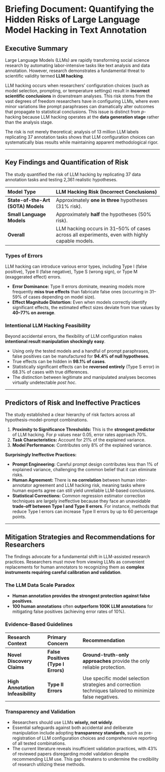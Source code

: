 # Briefing Document: Quantifying the Hidden Risks of Large Language Model Hacking in Text Annotation

## Executive Summary

Large Language Models (LLMs) are rapidly transforming social science research by automating labor-intensive tasks like text analysis and data annotation. However, research demonstrates a fundamental threat to scientific validity termed **LLM hacking**.

LLM hacking occurs when researchers' configuration choices (such as model selection, prompting, or temperature settings) result in **incorrect scientific conclusions** in downstream analyses. This risk stems from the vast degrees of freedom researchers have in configuring LLMs, where even minor variations like prompt paraphrases can dramatically alter outcomes that propagate to statistical conclusions. This issue is distinct from $p$-hacking because LLM hacking operates at the **data generation stage** rather than the analysis stage.

The risk is not merely theoretical; analysis of 13 million LLM labels replicating 37 annotation tasks shows that LLM configuration choices can systematically bias results while maintaining apparent methodological rigor.

---

## Key Findings and Quantification of Risk

The study quantified the risk of LLM hacking by replicating 37 data annotation tasks and testing 2,361 realistic hypotheses.

| Model Type | LLM Hacking Risk (Incorrect Conclusions) |
| :--- | :--- |
| **State-of-the-Art (SOTA) Models** | Approximately **one in three** hypotheses (31% risk). |
| **Small Language Models** | Approximately **half** the hypotheses (50% risk). |
| **Overall** | LLM hacking occurs in 31–50% of cases across all experiments, even with highly capable models. |

### Types of Errors

LLM hacking can introduce various error types, including Type I (false positive), Type II (false negative), Type S (wrong sign), or Type M (exaggerated effect) errors.

*   **Error Dominance:** Type II errors dominate, meaning models more frequently **miss true effects** than fabricate false ones (occurring in 31–59% of cases depending on model size).
*   **Effect Magnitude Distortion:** Even when models correctly identify significant effects, the estimated effect sizes deviate from true values by **40–77% on average**.

### Intentional LLM Hacking Feasibility

Beyond accidental errors, the flexibility of LLM configuration makes **intentional result manipulation shockingly easy**.

*   Using only the tested models and a handful of prompt paraphrases, false positives can be manufactured for **94.4% of null hypotheses**.
*   True effects can be hidden in **98.1% of cases**.
*   Statistically significant effects can be **reversed entirely** (Type S error) in 68.3% of cases with true differences.
*   The distinction between legitimate and manipulated analyses becomes virtually undetectable *post hoc*.

---

## Predictors of Risk and Ineffective Practices

The study established a clear hierarchy of risk factors across all hypothesis-model-prompt combinations.

1.  **Proximity to Significance Thresholds:** This is the **strongest predictor** of LLM hacking. For $p$ values near 0.05, error rates approach 70%.
2.  **Task Characteristics:** Account for 21% of the explained variance.
3.  **Model Performance:** Contributes only 8% of the explained variance.

**Surprisingly Ineffective Practices:**

*   **Prompt Engineering:** Careful prompt design contributes less than 1% of explained variance, challenging the common belief that it can eliminate risks.
*   **Human Agreement:** There is **no correlation** between human inter-annotator agreement and LLM hacking risk, meaning tasks where human experts agree can still yield unreliable LLM-based conclusions.
*   **Statistical Corrections:** Common regression estimator correction techniques are largely ineffective because they face an unavoidable **trade-off between Type I and Type II errors**. For instance, methods that reduce Type I errors can increase Type II errors by up to 60 percentage points.

---

## Mitigation Strategies and Recommendations for Researchers

The findings advocate for a fundamental shift in LLM-assisted research practices. Researchers must move from viewing LLMs as convenient replacements for human annotators to recognizing them as **complex instruments requiring careful calibration and validation**.

### The LLM Data Scale Paradox

*   **Human annotation provides the strongest protection against false positives**.
*   **100 human annotations** often **outperform 100K LLM annotations** for mitigating false positives (achieving error rates of 10%).

### Evidence-Based Guidelines

| Research Context | Primary Concern | Recommendation |
| :--- | :--- | :--- |
| **Novel Discovery Claims** | **False Positives (Type I Errors)** | **Ground-truth-only approaches** provide the only reliable protection. |
| **High Annotation Infeasibility** | **Type II Errors** | Use specific model selection strategies and correction techniques tailored to minimize false negatives. |

### Transparency and Validation

*   Researchers should use LLMs **wisely, not widely**.
*   Essential safeguards against both accidental and deliberate manipulation include adopting **transparency standards**, such as pre-registration of LLM configuration choices and comprehensive reporting of all tested combinations.
*   The current literature reveals insufficient validation practices, with 43% of reviewed papers disregarding model validation despite recommending LLM use. This gap threatens to undermine the credibility of research utilizing these methods.
